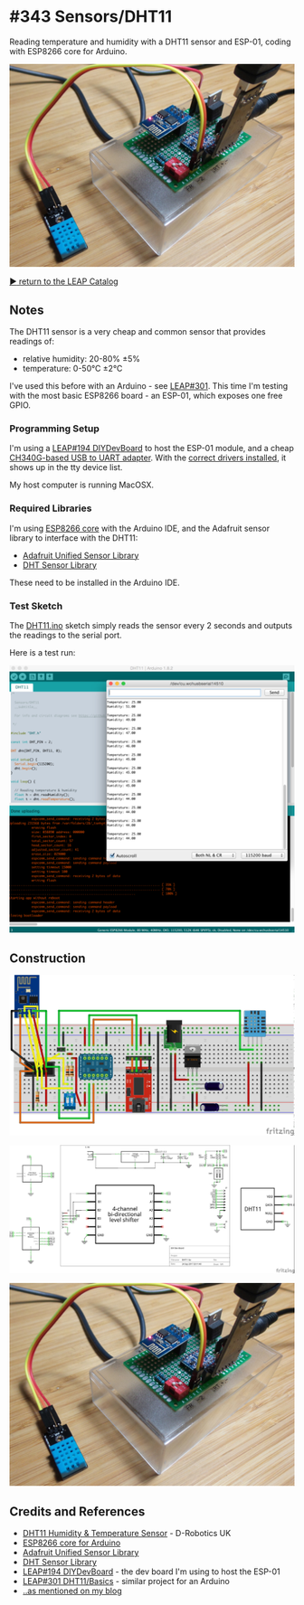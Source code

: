 # #343 Sensors/DHT11

Reading temperature and humidity with a DHT11 sensor and ESP-01, coding with ESP8266 core for Arduino.

![Build](./assets/DHT11_build.jpg?raw=true)

[:arrow_forward: return to the LEAP Catalog](http://leap.tardate.com)

## Notes

The DHT11 sensor is a very cheap and common sensor that provides readings of:

* relative humidity: 20-80% ±5%
* temperature: 0-50°C ±2°C

I've used this before with an Arduino - see [LEAP#301](../../../playground/DHT11/Basics).
This time I'm testing with the most basic ESP8266 board - an ESP-01, which exposes one free GPIO.

### Programming Setup

I'm using a [LEAP#194 DIYDevBoard](../../DIYDevBoard) to host the ESP-01 module,
and a cheap [CH340G-based USB to UART adapter](https://www.aliexpress.com/item/CH340-module-USB-to-TTL-CH340G-upgrade-download-a-small-wire-brush-plate-STC-microcontroller-board/32354359382.html).
With the
[correct drivers installed](../../../notebook/arduino.md#arduinos-using-the-ch340g-serial-chip),
it shows up in the tty device list.

My host computer is running MacOSX.

### Required Libraries

I'm using [ESP8266 core](https://github.com/esp8266/Arduino) with the Arduino IDE,
and the Adafruit sensor library to interface with the DHT11:

* [Adafruit Unified Sensor Library](https://github.com/adafruit/Adafruit_Sensor)
* [DHT Sensor Library](https://github.com/adafruit/DHT-sensor-library)

These need to be installed in the Arduino IDE.

### Test Sketch

The [DHT11.ino](./DHT11.ino) sketch simply reads the sensor every 2 seconds
and outputs the readings to the serial port.

Here is a test run:

![console_output](./assets/console_output.png?raw=true)

## Construction

![Breadboard](./assets/DHT11_bb.jpg?raw=true)

![Schematic](./assets/DHT11_schematic.jpg?raw=true)

![Build](./assets/DHT11_build.jpg?raw=true)

## Credits and References
* [DHT11 Humidity & Temperature Sensor](http://www.micropik.com/PDF/dht11.pdf) - D-Robotics UK
* [ESP8266 core for Arduino](https://github.com/esp8266/Arduino)
* [Adafruit Unified Sensor Library](https://github.com/adafruit/Adafruit_Sensor)
* [DHT Sensor Library](https://github.com/adafruit/DHT-sensor-library)
* [LEAP#194 DIYDevBoard](../../DIYDevBoard) - the dev board I'm using to host the ESP-01
* [LEAP#301 DHT11/Basics](../../../playground/DHT11/Basics) - similar project for an Arduino
* [..as mentioned on my blog](https://blog.tardate.com/2017/09/leap343-esp8266-dht11-sensor-reading.html)
